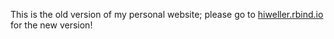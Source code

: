 This is the old version of my personal website; please go to [hiweller.rbind.io](https://hiweller.rbind.io) for the new version!

